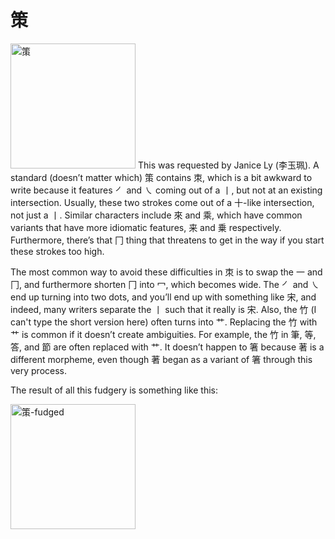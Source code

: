 ﻿# 策
<img src="https://github.com/damnedharvey/Regular-Script-Graphemics/blob/master/images/策.svg" alt="策" width=200/>
This was requested by Janice Ly (李玉珮). A standard (doesn’t matter which) 策 contains 朿, which is a bit awkward to write because it features ㇒ and ㇏ coming out of a 丨, but not at an existing intersection. Usually, these two strokes come out of a 十-like intersection, not just a 丨. Similar characters include 來 and 乘, which have common variants that have more idiomatic features, 来 and 乗 respectively. Furthermore, there’s that 冂 thing that threatens to get in the way if you start these strokes too high.

The most common way to avoid these difficulties in 朿 is to swap the 一 and 冂, and furthermore shorten 冂 into 冖, which becomes wide. The ㇒ and ㇏ end up turning into two dots, and you’ll end up with something like 宋, and indeed, many writers separate the 丨 such that it really is 宋. Also, the 竹 (I can't type the short version here) often turns into 艹. Replacing the 竹 with 艹 is common if it doesn’t create ambiguities. For example, the 竹 in 筆, 等, 答, and 節 are often replaced with 艹. It doesn’t happen to 箸 because 著 is a different morpheme, even though 著 began as a variant of 箸 through this very process.

The result of all this fudgery is something like this:

<img src="https://github.com/damnedharvey/Regular-Script-Graphemics/blob/master/images/策a.svg" alt="策-fudged" width=200/>
